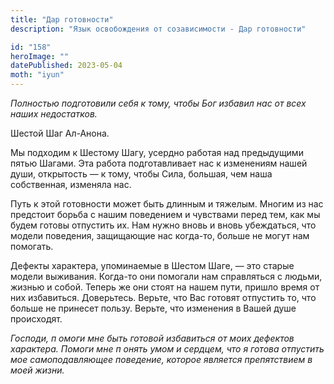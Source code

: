 ```yaml
---
title: "Дар готовности"
description: "Язык освобождения от созависимости - Дар готовности"

id: "158"
heroImage: ""
datePublished: 2023-05-04
moth: "iyun"
---
```


_Полностью_ _подготовили_ _себя_ _к_ _тому,_ _чтобы_ _Бог_ _избавил_ _нас_
_от_ _всех_ _наших_ _недостатков._

Шестой Шаг Ал-Анона.

Мы подходим к Шестому Шагу, усердно работая над предыдущими пятью Шагами. Эта
работа подготавливает нас к изменениям нашей души, открытость — к тому, чтобы
Сила, большая, чем наша собственная, изменяла нас.

Путь к этой готовности может быть длинным и тяжелым. Многим из нас предстоит
борьба с нашим поведением и чувствами перед тем, как мы будем готовы отпустить
их. Нам нужно вновь и вновь убеждаться, что модели поведения, защищающие нас
когда-то, больше не могут нам помогать.

Дефекты характера, упоминаемые в Шестом Шаге, — это старые модели выживания.
Когда-то они помогали нам справляться с людьми, жизнью и собой. Теперь же они
стоят на нашем пути, пришло время от них избавиться. Доверьтесь. Верьте, что
Вас готовят отпустить то, что больше не принесет пользу. Верьте, что изменения
в Вашей душе происходят.

_Господи,_ _п_ _омоги_ _мне_ _быть_ _готовой_ _избавиться_ _от_ _моих_
_дефектов_ _характера._ _Помоги_ _мне_ _п_ _онять_ _умом_ _и_ _сердцем,_ _что_
_я_ _готова_ _отпустить_ _мое_ _самоподавляющее_ _поведение,_ _которое_
_является_ _препятствием_ _в_ _моей_ _жизни._
